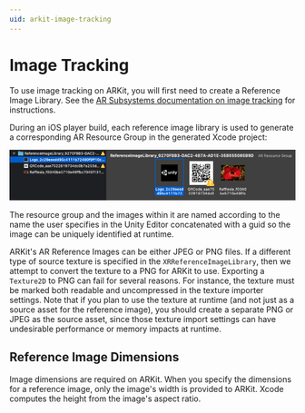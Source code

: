 ```yaml
---
uid: arkit-image-tracking
---
```

# Image Tracking

To use image tracking on ARKit, you will first need to create a Reference Image Library. See the [AR Subsystems documentation on image tracking](xref:arsubsystems-image-tracking-subsystem) for instructions.

During an iOS player build, each reference image library is used to generate a corresponding AR Resource Group in the generated Xcode project:

![alt text](images/arresource-group-images.png "AR Resource Group of Reference Images")

The resource group and the images within it are named according to the name the user specifies in the Unity Editor concatenated with a guid so the image can be uniquely identified at runtime.

ARKit's AR Reference Images can be either JPEG or PNG files. If a different type of source texture is specified in the `XRReferenceImageLibrary`, then we attempt to convert the texture to a PNG for ARKit to use. Exporting a `Texture2D` to PNG can fail for several reasons. For instance, the texture must be marked both readable and uncompressed in the texture importer settings. Note that if you plan to use the texture at runtime (and not just as a source asset for the reference image), you should create a separate PNG or JPEG as the source asset, since those texture import settings can have undesirable performance or memory impacts at runtime.

## Reference Image Dimensions

Image dimensions are required on ARKit. When you specify the dimensions for a reference image, only the image's width is provided to ARKit. Xcode computes the height from the image's aspect ratio.
